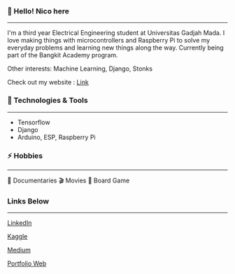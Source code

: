 <!-- Greeting -->
### 👋 Hello! Nico here

---


<!-- About -->
I'm a third year Electrical Engineering student at Universitas Gadjah Mada. I love making things with microcontrollers and Raspberry Pi to solve my everyday problems and learning new things along the way. Currently being part of the Bangkit Academy program.

Other interests: Machine Learning, Django, Stonks

Check out my website : <a href="http://nicorenaldo.me/">Link</a>

### 🔧 Technologies & Tools

  ---

- Tensorflow
- Django
- Arduino, ESP, Raspberry Pi


### ⚡ Hobbies

  ---

🎥 Documentaries  🎬 Movies 🎲 Board Game


<!-- Social links -->

### Links Below
---
[LinkedIn](https://www.linkedin.com/in/nicorenaldo/)

[Kaggle](https://www.kaggle.com/nicorenaldo)

[Medium](https://nicorenaldo.medium.com/)

[Portfolio Web](http://nicorenaldo.me/)
